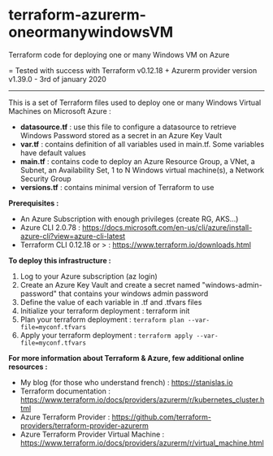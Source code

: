 # terraform-azurerm-oneormanywindowsVM
Terraform code for deploying one or many Windows VM on Azure

= Tested with success with Terraform v0.12.18 + Azurerm provider version v1.39.0 - 3rd of january 2020

--------------------------------------------------------------------------------------------------------
This is a set of Terraform files used to deploy one or many Windows Virtual Machines on Microsoft Azure :

- __datasource.tf__ : use this file to configure a datasource to retrieve Windows Password stored as a secret in an Azure Key Vault
- __var.tf__ : contains definition of all variables used in main.tf. Some variables have default values
- __main.tf__ : contains code to deploy an Azure Resource Group, a VNet, a Subnet, an Availability Set, 1 to N Windows virtual machine(s), a Network Security Group
- __versions.tf__ : contains minimal version of Terraform to use

__Prerequisites :__
- An Azure Subscription with enough privileges (create RG, AKS...)
- Azure CLI 2.0.78 : https://docs.microsoft.com/en-us/cli/azure/install-azure-cli?view=azure-cli-latest
- Terraform CLI 0.12.18 or > : https://www.terraform.io/downloads.html

__To deploy this infrastructure :__
1. Log to your Azure subscription (az login)
2. Create an Azure Key Vault and create a secret named "windows-admin-password" that contains your windows admin password
3. Define the value of each variable in .tf and .tfvars files
4. Initialize your terraform deployment : terraform init
5. Plan your terraform deployment : `terraform plan --var-file=myconf.tfvars`
6. Apply your terraform deployment : `terraform apply --var-file=myconf.tfvars`

__For more information about Terraform & Azure, few additional online resources :__
- My blog (for those who understand french) : https://stanislas.io
- Terraform documentation : https://www.terraform.io/docs/providers/azurerm/r/kubernetes_cluster.html
- Azure Terraform Provider : https://github.com/terraform-providers/terraform-provider-azurerm
- Azure Terraform Provider Virtual Machine : https://www.terraform.io/docs/providers/azurerm/r/virtual_machine.html